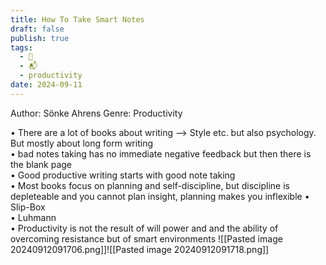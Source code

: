 ```yaml
---
title: How To Take Smart Notes
draft: false
publish: true
tags:
  - 📖
  - 📬
  - productivity
date: 2024-09-11
---
```

Author: Sönke Ahrens
Genre: Productivity

• There are a lot of books about writing --> Style etc. but also psychology. But mostly about long form writing  
• bad notes taking has no immediate negative feedback but then there is the blank page  
• Good productive writing starts with good note taking  
• Most books focus on planning and self-discipline, but discipline is depleteable and you cannot plan insight, planning makes you inflexible
• Slip-Box  
• Luhmann  
• Productivity is not the result of will power and and the ability of overcoming resistance but of smart environments
![[Pasted image 20240912091706.png]]![[Pasted image 20240912091718.png]]